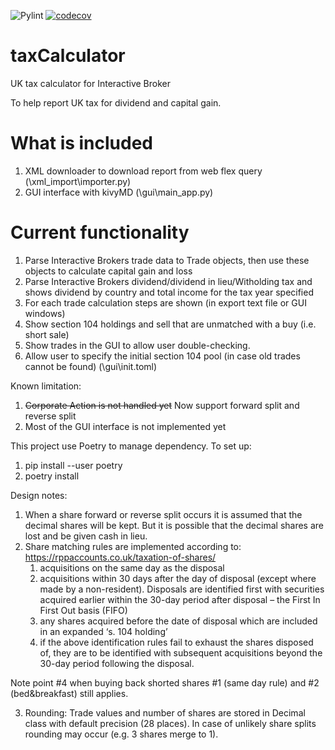 ![Pylint](https://github.com/alexpung/taxCalculator/actions/workflows/ci.yml/badge.svg)
[![codecov](https://codecov.io/gh/alexpung/taxCalculator/branch/development/graph/badge.svg?token=O5UGER8FEJ)](https://codecov.io/gh/alexpung/taxCalculator)

# taxCalculator

UK tax calculator for Interactive Broker

To help report UK tax for dividend and capital gain.

# What is included

1. XML downloader to download report from web flex query (\xml_import\importer.py)
2. GUI interface with kivyMD (\gui\main_app.py)

# Current functionality

1. Parse Interactive Brokers trade data to Trade objects, then use these objects to calculate capital gain and loss
2. Parse Interactive Brokers dividend/dividend in lieu/Witholding tax and shows dividend by country and total income for the tax year specified
3. For each trade calculation steps are shown (in export text file or GUI windows)
4. Show section 104 holdings and sell that are unmatched with a buy (i.e. short sale)
5. Show trades in the GUI to allow user double-checking.
6. Allow user to specify the initial section 104 pool (in case old trades cannot be found) (\gui\init.toml)

Known limitation:

1. ~~Corporate Action is not handled yet~~ Now support forward split and reverse split
2. Most of the GUI interface is not implemented yet

This project use Poetry to manage dependency.
To set up:

1. pip install --user poetry
2. poetry install

Design notes:

1. When a share forward or reverse split occurs it is assumed that the decimal shares will be kept. But it is possible that
   the decimal shares are lost and be given cash in lieu.
2. Share matching rules are implemented according to: https://rppaccounts.co.uk/taxation-of-shares/
   1. acquisitions on the same day as the disposal
   2. acquisitions within 30 days after the day of disposal (except where made by a non-resident). Disposals are identified first with securities acquired earlier within the 30-day period after disposal – the First In First Out basis (FIFO)
   3. any shares acquired before the date of disposal which are included in an expanded ‘s. 104 holding’
   4. if the above identification rules fail to exhaust the shares disposed of, they are to be identified with subsequent acquisitions beyond the 30-day period following the disposal.

Note point #4 when buying back shorted shares #1 (same day rule) and #2 (bed&breakfast) still applies.

3. Rounding: Trade values and number of shares are stored in Decimal class with default precision (28 places). In case of unlikely share splits rounding may occur (e.g. 3 shares merge to 1).
